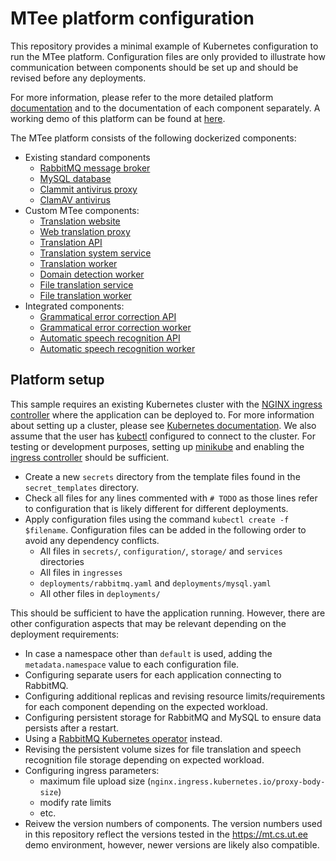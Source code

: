 # MTee platform configuration

This repository provides a minimal example of Kubernetes configuration to run the MTee platform. Configuration files are
only provided to illustrate how communication between components should be set up and should be revised before any
deployments.

For more information, please refer to the more detailed
platform [documentation](https://github.com/Project-MTee/mtee-platform/wiki) and to the documentation of each component
separately. A working demo of this platform can be found at [here](https://mt.cs.ut.ee).

The MTee platform consists of the following dockerized components:

- Existing standard components
    - [RabbitMQ message broker](https://www.rabbitmq.com/)
    - [MySQL database](https://www.mysql.com/)
    - [Clammit antivirus proxy](https://github.com/ifad/clammit)
    - [ClamAV antivirus](https://www.clamav.net/)
- Custom MTee components:
    - [Translation website](https://ghcr.io/project-mtee/website)
    - [Web translation proxy](https://ghcr.io/project-mtee/web-proxy)
    - [Translation API](https://ghcr.io/project-mtee/translation-api-service)
    - [Translation system service](https://ghcr.io/project-mtee/translation-system-service)
    - [Translation worker](https://ghcr.io/project-mtee/translation-worker)
    - [Domain detection worker](https://ghcr.io/project-mtee/domain-detection-worker)
    - [File translation service](https://ghcr.io/project-mtee/file-translation-service)
    - [File translation worker](https://ghcr.io/project-mtee/file-translation-worker)
- Integrated components:
    - [Grammatical error correction API](https://ghcr.io/tartunlp/grammar-api)
    - [Grammatical error correction worker](https://ghcr.io/tartunlp/grammar-worker)
    - [Automatic speech recognition API](https://ghcr.io/tartunlp/speech-to-text-api)
    - [Automatic speech recognition worker](https://ghcr.io/tartunlp/speech-to-text-worker)

## Platform setup

This sample requires an existing Kubernetes cluster with
the [NGINX ingress controller](https://kubernetes.github.io/ingress-nginx/deploy/) where the application can be deployed
to. For more information about setting up a cluster, please
see [Kubernetes documentation](https://kubernetes.io/docs/setup/). We also assume that the user
has [kubectl](https://kubernetes.io/docs/tasks/tools/) configured to connect to the cluster. For testing or development
purposes, setting up [minikube](https://minikube.sigs.k8s.io/docs/start/) and enabling the
[ingress controller](https://kubernetes.github.io/ingress-nginx/deploy/#minikube) should be sufficient.

- Create a new `secrets` directory from the template files found in the `secret_templates` directory.
- Check all files for any lines commented with `# TODO` as those lines refer to configuration that is likely different
  for different deployments.
- Apply configuration files using the command `kubectl create -f $filename`. Configuration files can be added in the
  following order to avoid any dependency conflicts.
    - All files in `secrets/`, `configuration/`, `storage/` and `services` directories
    - All files in `ingresses`
    - `deployments/rabbitmq.yaml` and `deployments/mysql.yaml`
    - All other files in `deployments/`

This should be sufficient to have the application running. However, there are other configuration aspects that may be
relevant depending on the deployment requirements:

- In case a namespace other than `default` is used, adding the `metadata.namespace` value to each configuration file.
- Configuring separate users for each application connecting to RabbitMQ.
- Configuring additional replicas and revising resource limits/requirements for each component depending on the expected
  workload.
- Configuring persistent storage for RabbitMQ and MySQL to ensure data persists after a restart.
- Using a [RabbitMQ Kubernetes operator](https://kubernetes.github.io/ingress-nginx/deploy/) instead.
- Revising the persistent volume sizes for file translation and speech recognition file storage depending on expected
  workload.
- Configuring ingress parameters:
  - maximum file upload size (`nginx.ingress.kubernetes.io/proxy-body-size`)
  - modify rate limits
  - etc.
- Reivew the version numbers of components. The version numbers used in this repository reflect the versions tested in
  the https://mt.cs.ut.ee demo environment, however, newer versions are likely also compatible.
